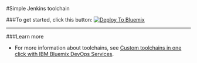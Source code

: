 #Simple Jenkins toolchain

###To get started, click this button:
[![Deploy To Bluemix](https://console.ng.bluemix.net/devops/graphics/create_toolchain_button.png)](https://dev-console.stage1.ng.bluemix.net/devops/setup/deploy/?repository=https://github.com/patrickjoy/jenkins-toolchain-demo.git)
 
---
###Learn more

* For more information about toolchains, see [Custom toolchains in one click with IBM Bluemix DevOps Services](https://developer.ibm.com/devops-services/2016/06/16/open-toolchain-with-ibm-bluemix-devops-services/).

